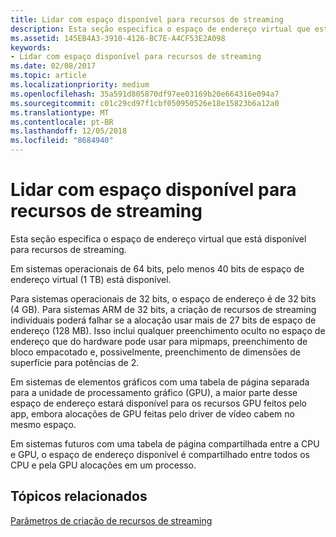 ```yaml
---
title: Lidar com espaço disponível para recursos de streaming
description: Esta seção especifica o espaço de endereço virtual que está disponível para recursos de streaming.
ms.assetid: 145EB4A3-3910-4126-BC7E-A4CF53E2A098
keywords:
- Lidar com espaço disponível para recursos de streaming
ms.date: 02/08/2017
ms.topic: article
ms.localizationpriority: medium
ms.openlocfilehash: 35a591d805870df97ee03169b20e664316e094a7
ms.sourcegitcommit: c01c29cd97f1cbf050950526e18e15823b6a12a0
ms.translationtype: MT
ms.contentlocale: pt-BR
ms.lasthandoff: 12/05/2018
ms.locfileid: "8684940"
---
```

# <a name="address-space-available-for-streaming-resources"></a>Lidar com espaço disponível para recursos de streaming


Esta seção especifica o espaço de endereço virtual que está disponível para recursos de streaming.

Em sistemas operacionais de 64 bits, pelo menos 40 bits de espaço de endereço virtual (1 TB) está disponível.

Para sistemas operacionais de 32 bits, o espaço de endereço é de 32 bits (4 GB). Para sistemas ARM de 32 bits, a criação de recursos de streaming individuais poderá falhar se a alocação usar mais de 27 bits de espaço de endereço (128 MB). Isso inclui qualquer preenchimento oculto no espaço de endereço que do hardware pode usar para mipmaps, preenchimento de bloco empacotado e, possivelmente, preenchimento de dimensões de superfície para potências de 2.

Em sistemas de elementos gráficos com uma tabela de página separada para a unidade de processamento gráfico (GPU), a maior parte desse espaço de endereço estará disponível para os recursos GPU feitos pelo app, embora alocações de GPU feitas pelo driver de vídeo cabem no mesmo espaço.

Em sistemas futuros com uma tabela de página compartilhada entre a CPU e GPU, o espaço de endereço disponível é compartilhado entre todos os CPU e pela GPU alocações em um processo.

## <a name="span-idrelated-topicsspanrelated-topics"></a><span id="related-topics"></span>Tópicos relacionados


[Parâmetros de criação de recursos de streaming](streaming-resource-creation-parameters.md)

 

 




